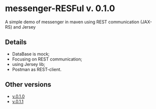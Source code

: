 # messenger-RESFul v. 0.1.0
A simple demo of messenger  in maven  using REST communication (JAX-RS) and Jersey

## Details ##

* DataBase is mock;
* Focusing on REST communication;
* using Jersey lib;
* Postman as REST-client.

## Other versions ##

* [v.0.1.0](https://github.com/SalAlba/messenger-RESFul)
* [v.0.1.1](https://github.com/SalAlba/messenger-RESFul-2/)
